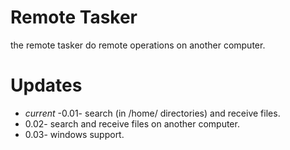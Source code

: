 # Remote Tasker

the remote tasker do remote operations on another computer.


# Updates

- *current* -0.01- search (in /home/ directories) and receive files.
- 0.02- search and receive files on another computer.
- 0.03- windows support.